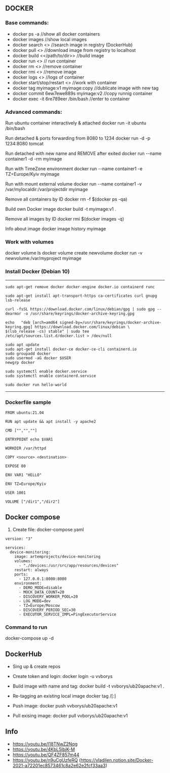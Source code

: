 ## DOCKER

### Base commands:

* docker ps -a		//show all docker containers
* docker images	//show local images 
* docker search <> 	//search image in registry (DockerHub)
* docker pull <> 	//download image from registry to localhost
* docker build <</path/to/dir>> 	//build image
* docker run <> 	// run container
* docker rm <> 	//remove container
* docker rmi <>	//remove image
* docker logs <> 	//logs of container
* docker start/stop/restart <> //work with container
* docker tag myimage:v1 myimage:copy	//dublicate image with new tag
* docker commit 6ew7ewe889s myimage:v2	//copy runnig container
* docker exec -it 6re789eer /bin/bash	//enter to container

### Advanced commands:

Run ubuntu container interactively & attached
docker run -it ubuntu /bin/bash

Run detached & ports forwarding from 8080 to 1234 
docker run -d -p 1234:8080 tomcat 

Run detached with new name and REMOVE after exited
docker run --name container1 -d -rm myimage

Run with TimeZone environment
docker run --name container1 -e TZ=Europe/Kyiv myimage

Run with mount external volume
docker run --name container1 -v /var/mylocaldir:/var/projectdir myimage

Remove all containers by ID
docker rm -f $(docker ps -qa)

Build own Docker image
docker build -t myimage:v1 .

Remove all images by ID
docker rmi $(docker images -q)

Info about image
docker image history myimage

### Work with volumes
docker volume ls
docker volume create newvolume
docker run -v newvolume:/var/myproject myimage




### Install Docker (Debian 10)
-------------------------------------
```
sudo apt-get remove docker docker-engine docker.io containerd runc

sudo apt-get install apt-transport-https ca-certificates curl gnupg lsb-release

curl -fsSL https://download.docker.com/linux/debian/gpg | sudo gpg --dearmor -o /usr/share/keyrings/docker-archive-keyring.gpg

echo   "deb [arch=amd64 signed-by=/usr/share/keyrings/docker-archive-keyring.gpg] https://download.docker.com/linux/debian \
$(lsb_release -cs) stable" | sudo tee /etc/apt/sources.list.d/docker.list > /dev/null

sudo apt update
sudo apt-get install docker-ce docker-ce-cli containerd.io
sudo groupadd docker
sudo usermod -aG docker $USER
newgrp docker
  
sudo systemctl enable docker.service
sudo systemctl enable containerd.service

sudo docker run hello-world
```
----------------------------------------

### Dockerfile sample
```
FROM ubuntu:21.04

RUN apt update && apt install -y apache2

CMD ["","",""]

ENTRYPOINT echo $VAR1

WORKDIR /var/httpd

COPY <source> <destination>

EXPOSE 80

ENV VAR1 "HELLO"

ENV TZ=Europe/Kyiv

USER 1001

VOLUME ["/dir1","/dir2"] 

```




## Docker compose

1. Create file: docker-compose.yaml
```
version: "3"

services:
  device-monitoring:
    image: artemprojects/device-monitoring
    volumes:
      - "./devices:/usr/src/app/resources/devices"
    restart: always
    ports:
      - 127.0.0.1:8080:8080
    environment:
      - DEMO_MODE=disable
      - MOCK_DATA_COUNT=20
      - DISCOVERY_WORKER_POOL=20
      - LOG_MODE=dev
      - TZ=Europe/Moscow
      - DISCOVERY_PERIOD_SEC=30
      - EXECUTOR_SERVICE_IMPL=PingExecutorService
```
### Command to run
docker-compose up -d



## DockerHub 

* Sing up & create repos
* Create token and login:		docker login -u vvborys
* Build image with name and tag: 	docker build -t vvborys/ub20apache:v1 .

* Re-tagging an existing local image docker tag <existing-image> <hub-user>/<repo-name>[:<tag>]

* Push image:				docker push vvborys/ub20apache:v1

* Pull exising image:			docker pull vvborys/ub20apache:v1


## Info

* https://youtu.be/I18TNwZ2Nqg
* https://youtu.be/4KbL5lbjK-M
* https://youtu.be/QF4ZF857m44
* https://youtu.be/n9uCgUzfeRQ (https://vladilen.notion.site/Docker-2021-a72201ec8573461c8a2e62e2fcf33aa3)

